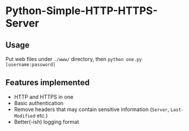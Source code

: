 # Python-Simple-HTTP-HTTPS-Server

## Usage

Put web files under `./www/` directory, then `python one.py [username:password]`

## Features implemented

- HTTP and HTTPS in one
- Basic authentication
- Remove headers that may contain sensitive information (`Server`, `Last-Modified` etc.)
- Better(-ish) logging format
